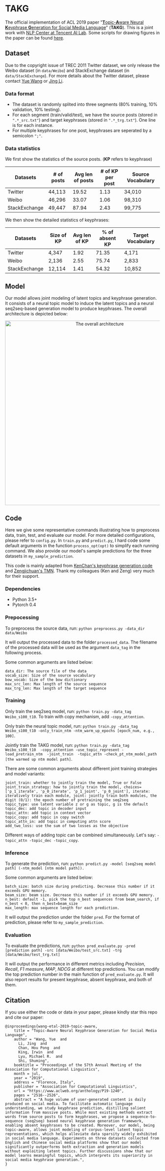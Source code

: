 # TAKG
The official implementation of ACL 2019 paper "[**T**opic-**A**ware Neural **K**eyphrase **G**eneration for Social Media Language](https://www.aclweb.org/anthology/P19-1240)" (**TAKG**).
This is a joint work with [NLP Center at Tencent AI Lab](https://ai.tencent.com/ailab/nlp/). Some scripts for drawing figures in the paper can be found [here](https://github.com/yuewang-cuhk/DrawFigureForPaper).


## Dataset
Due to the copyright issue of TREC 2011 Twitter dataset, we only release the Weibo dataset (in `data/Weibo`) and StackExchange dataset (in `data/StackExchange`). For more details about the Twitter dataset, please contact [Yue Wang](https://yuewang-cuhk.github.io/) or [Jing Li](https://girlgunner.github.io/jingli/).

### Data format
* The dataset is randomly splited into three segments (80% training, 10% validation, 10% testing).
* For each segment (train/valid/test), we have the source posts (stored in `".*_src.txt"`) and target keyphrases (stored in `".*_trg.txt"`). One line is for each instance.
* For multiple keyphrases for one post, keyphrases are seperated by a semicolon `";"`.

### Data statistics
We first show the statistics of the source posts. (**KP** refers to keyphrase)

Datasets | # of posts | Avg len of posts | # of KP per post | Source Vocabulary
--- | --- | --- | --- | --- 
Twitter | 44,113 | 19.52 | 1.13 | 34,010
Weibo | 46,296 | 33.07 | 1.06 | 98,310
StackExchange | 49,447 | 87.94 | 2.43 | 99,775

We then show the detailed statistics of keyphrases:

Datasets | Size of KP | Avg len of KP | % of absent KP | Target Vocabulary
--- | --- | --- | --- | --- 
Twitter | 4,347 | 1.92 | 71.35 | 4,171
Weibo | 2,136 | 2.55 | 75.74 | 2,833
StackExchange | 12,114 | 1.41 | 54.32 | 10,852


## Model
Our model allows joint modeling of latent topics and keyphrase generation. It consists of a neural topic model to induce the latent topics and a neural seq2seq-based generation model to produce keyphrases. The overall architecture is depicted below:

<p align="center">
  <img src="https://github.com/yuewang-cuhk/TAKG/blob/master/model.PNG" alt="The overall architecture" width="600"/>
</p>

## Code
Here we give some representative commands illustrating how to preprocess data, train, test, and evaluate our model. For more detailed configurations, please refer to `config.py`. In `train.py` and `predict.py`, I hard code some default arguments in the function `process_opt(opt)` to simplify each running command. We also provide our model's sample predictions for the three datasets in `my_sample_prediction`.

This code is mainly adapted from [KenChan's keyphrase generation code](https://github.com/kenchan0226/keyphrase-generation-rl) and [Zengjichuan's TMN](https://github.com/zengjichuan/TMN). Thank my colleagues (Ken and Zeng) very much for their support.


### Dependencies
* Python 3.5+
* Pytorch 0.4


### Prepocessing
To preprocess the source data, run:
`python preprocess.py -data_dir data/Weibo`

It will output the processed data to the folder `processed_data`. The filename of the processed data will be used as the argument `data_tag` in the following process. 

Some common arguments are listed below:
```
data_dir: The source file of the data
vocab_size: Size of the source vocabulary
bow_vocab: Size of the bow dictionary
max_src_len: Max length of the source sequence
max_trg_len: Max length of the target sequence
```

### Training
Only train the seq2seq model, run: `python train.py -data_tag Weibo_s100_t10`. To train with copy mechanism, add `-copy_attention`.

Only train the neural topic model, run: `python train.py -data_tag Weibo_s100_t10 -only_train_ntm -ntm_warm_up_epochs [epoch_num, e.g., 100]`.

Jointly train the TAKG model, run: `python train.py -data_tag Weibo_s100_t10  -copy_attention -use_topic_represent -load_pretrain_ntm  -joint_train  -topic_attn -check_pt_ntm_model_path [the warmed up ntm model path]`.

There are some common arguments about different joint training strategies and model variants:
```
joint_train: whether to jointly train the model, True or False
joint_train_strategy: how to jointly train the model, choices=['p_1_iterate', 'p_0_iterate', 'p_1_joint', 'p_0_joint'], iterate: iteratively train each module, joint: jointly train both modules, the digit (0/1): the epoch number of pretraining the seq2seq 
topic_type: use latent variable z or g as topic, g is the default
topic_dec: add topic in decoder input
topic_attn: add topic in context vector
topic_copy: add topic in copy switch
topic_attn_in: add topic in computing attn score
add_two_loss: use the sum of two losses as the objective 
```
Different ways of adding topic can be combined simultaneously. Let's say: `-topic_attn -topic_dec -topic_copy`.

### Inference
To generate the prediction, run: `python predict.py -model [seq2seq model path] (-ntm_model [ntm model path]).`

Some common arguments are listed below: 
```
batch_size: batch size during predicting. Decrease this number if it exceeds GPU memory.
beam_size: beam size. Decrease this number if it exceeds GPU memory.
n_best: default -1, pick the top n_best sequences from beam_search, if n_best < 0, then n_best=beam_size
max_length: max sequence length for each prediction.
```

It will output the prediction under the folder `pred`. For the format of prediction, please refer to `my_sample_prediction`.


### Evaluation
To evaluate the predictions, run: `python pred_evaluate.py -pred [prediction path] -src [data/Weibo/test_src.txt] -trg [data/Weibo/test_trg.txt]`

It will output the performance in different metrics including _Precision_, _Recall_, _F1 measure_, _MAP_, _NDCG_ at different top predictions. You can modify the top prediction number in the main function of `pred_evaluate.py`. It will also report results for present keyphrase, absent keyphrase, and both of them.


## Citation
If you use either the code or data in your paper, please kindly star this repo and cite our paper:
```
@inproceedings{wang-etal-2019-topic-aware,
    title = "Topic-Aware Neural Keyphrase Generation for Social Media Language",
    author = "Wang, Yue  and
      Li, Jing  and
      Chan, Hou Pong  and
      King, Irwin  and
      Lyu, Michael R.  and
      Shi, Shuming",
    booktitle = "Proceedings of the 57th Annual Meeting of the Association for Computational Linguistics",
    month = jul,
    year = "2019",
    address = "Florence, Italy",
    publisher = "Association for Computational Linguistics",
    url = "https://www.aclweb.org/anthology/P19-1240",
    pages = "2516--2526",
    abstract = "A huge volume of user-generated content is daily produced on social media. To facilitate automatic language understanding, we study keyphrase prediction, distilling salient information from massive posts. While most existing methods extract words from source posts to form keyphrases, we propose a sequence-to-sequence (seq2seq) based neural keyphrase generation framework, enabling absent keyphrases to be created. Moreover, our model, being topic-aware, allows joint modeling of corpus-level latent topic representations, which helps alleviate data sparsity widely exhibited in social media language. Experiments on three datasets collected from English and Chinese social media platforms show that our model significantly outperforms both extraction and generation models without exploiting latent topics. Further discussions show that our model learns meaningful topics, which interprets its superiority in social media keyphrase generation.",
}
```
